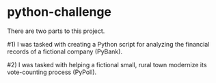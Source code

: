 # python-challenge

There are two parts to this project.

#1) I was tasked with creating a Python script for analyzing the financial records of a fictional company (PyBank).

#2) I was tasked with helping a fictional small, rural town modernize its vote-counting process (PyPoll).
